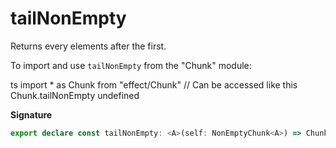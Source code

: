 # tailNonEmpty

Returns every elements after the first.

To import and use `tailNonEmpty` from the "Chunk" module:

ts
import \* as Chunk from "effect/Chunk"
// Can be accessed like this
Chunk.tailNonEmpty
undefined

**Signature**

```ts
export declare const tailNonEmpty: <A>(self: NonEmptyChunk<A>) => Chunk<A>
```
